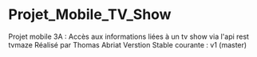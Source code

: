 # Projet_Mobile_TV_Show
Projet mobile 3A : Accès aux informations liées à un tv show via l'api rest tvmaze
Réalisé par Thomas Abriat
Verstion Stable courante : v1 (master)
